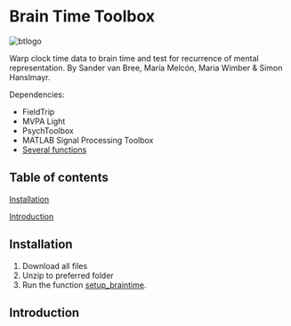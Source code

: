 # Brain Time Toolbox

![btlogo](https://i.imgur.com/cjhrUnt.png)

Warp clock time data to brain time and test for recurrence of mental representation. By Sander van Bree, María Melcón, Maria Wimber & Simon Hanslmayr.

Dependencies:
- FieldTrip
- MVPA Light
- PsychToolbox
- MATLAB Signal Processing Toolbox
- [Several functions](dependencies)

## Table of contents
[Installation](#installation)

[Introduction](#introduction)

## Installation
1. Download all files
2. Unzip to preferred folder
3. Run the function [setup_braintime](setup).

## Introduction
